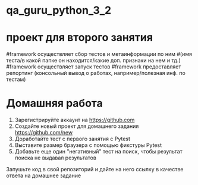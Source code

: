 # qa_guru_python_3_2

# проект для второго занятия

#framework осуществляет сбор тестов и метаинформации по ним 
#(имя теста/в какой папке он находится/какие доп. признаки на нем и тд.)
#framework осуществляет запуск тестов 
#framework предоставляет репортинг (консольный вывод о работах, например/полезная инф. по тестам)


 # Домашняя работа
 1. Зарегистрируйте аккаунт на https://github.com
 2. Создайте новый проект для домашнего задания https://github.com/new
 3. Доработайте тест с первого занятия с Pytest
 4. Выставите размер браузера с помощью фикстуры Pytest
 5. Добавьте еще один "негативный" тест на поиск, чтобы результат поиска не выдавал результатов

 Запушьте код в свой репозиторий и дайте на него ссылку в качестве ответа на домашнее задание